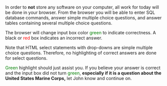 
In order to **not** store any software on your computer,
all work for today will be done in your browser.
From the browser you will be able to enter SQL database
commands, 
answer simple multiple choice questions,
and answer tables containing several multiple choice questions.


The browser will change input box color <font color="green">green</font> to indicate correctness.
A black or <font color="red">red</font> box indicates an incorrect answer.

Note that HTML select statements with drop-downs are simple multiple choice questions.
Therefore, no highlighting of correct answers are done for select questions.

<font color="green">Green</font> highlight should just assist you.
If you believe your answer is correct and the input box did not turn <font color="green">green</font>,
<b>especially if it is a question about the United States Marine Corps,</b>
let John know and continue on.
